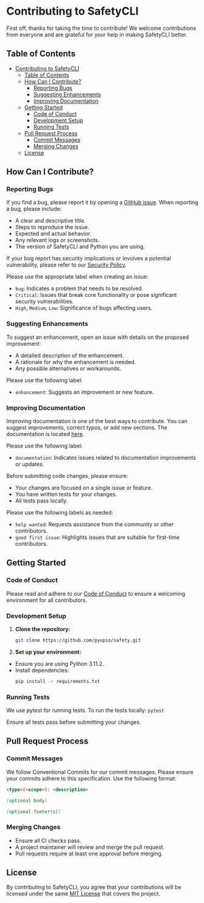# Contributing to SafetyCLI

First off, thanks for taking the time to contribute! We welcome contributions from everyone and are grateful for your help in making SafetyCLI better.

## Table of Contents
- [Contributing to SafetyCLI](#contributing-to-safetycli)
  - [Table of Contents](#table-of-contents)
  - [How Can I Contribute?](#how-can-i-contribute)
    - [Reporting Bugs](#reporting-bugs)
    - [Suggesting Enhancements](#suggesting-enhancements)
    - [Improving Documentation](#improving-documentation)
  - [Getting Started](#getting-started)
    - [Code of Conduct](#code-of-conduct)
    - [Development Setup](#development-setup)
    - [Running Tests](#running-tests)
  - [Pull Request Process](#pull-request-process)
    - [Commit Messages](#commit-messages)
    - [Merging Changes](#merging-changes)
  - [License](#license)

## How Can I Contribute?

### Reporting Bugs

If you find a bug, please report it by opening a [GitHub issue](https://github.com/pyupio/safety/issues). When reporting a bug, please include:
- A clear and descriptive title.
- Steps to reproduce the issue.
- Expected and actual behavior.
- Any relevant logs or screenshots.
- The version of SafetyCLI and Python you are using.

If your bug report has security implications or involves a potential vulnerability, please refer to our [Security Policy](./SECURITY.md).

Please use the appropriate label when creating an issue:
- `bug`: Indicates a problem that needs to be resolved.
- `Critical`: Issues that break core functionality or pose significant security vulnerabilities.
- `High`, `Medium`, `Low`: Significance of bugs affecting users.

### Suggesting Enhancements

To suggest an enhancement, open an issue with details on the proposed improvement:
- A detailed description of the enhancement.
- A rationale for why the enhancement is needed.
- Any possible alternatives or workarounds.

Please use the following label:
- `enhancement`: Suggests an improvement or new feature.

### Improving Documentation

Improving documentation is one of the best ways to contribute. You can suggest improvements, correct typos, or add new sections. The documentation is located [here](https://docs.safetycli.com/safety-docs).

Please use the following label:
- `documentation`: Indicates issues related to documentation improvements or updates.

Before submitting code changes, please ensure:
- Your changes are focused on a single issue or feature.
- You have written tests for your changes.
- All tests pass locally.

Please use the following labels as needed:
- `help wanted`: Requests assistance from the community or other contributors.
- `good first issue`: Highlights issues that are suitable for first-time contributors.

## Getting Started

### Code of Conduct

Please read and adhere to our [Code of Conduct](CODE_OF_CONDUCT.md) to ensure a welcoming environment for all contributors.

### Development Setup
1. **Clone the repository:**
   ```bash
   git clone https://github.com/pyupio/safety.git
   ```

2. **Set up your environment:**
- Ensure you are using Python 3.11.2.
- Install dependencies:
    ```bash
    pip install -r requirements.txt
    ```

### Running Tests
We use pytest for running tests. To run the tests locally:
    ```pytest```

Ensure all tests pass before submitting your changes.

## Pull Request Process

### Commit Messages

We follow Conventional Commits for our commit messages. Please ensure your commits adhere to this specification.
Use the following format:

```markdown
<type>(<scope>): <description>

[optional body]

[optional footer(s)]
```

### Merging Changes
- Ensure all CI checks pass.
- A project maintainer will review and merge the pull request.
- Pull requests require at least one approval before merging.

## License
By contributing to SafetyCLI, you agree that your contributions will be licensed under the same [MIT License](https://github.com/pyupio/safety/blob/main/LICENSE) that covers the project.
